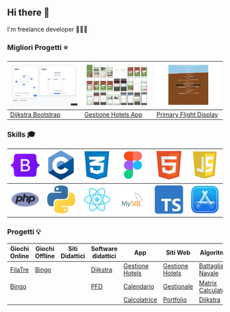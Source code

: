 ## Hi there 👋 

I'm freelance developer 🧑🏻‍💻


### Migliori Progetti ⭐

|<img src="https://github.com/vittorioPiotti/vittorioPiotti/blob/main/immagini/WEB.png"/>| <img src="https://github.com/vittorioPiotti/vittorioPiotti/blob/main/immagini/APP.png"/>|<img src="https://github.com/vittorioPiotti/vittorioPiotti/blob/main/immagini/PFD.png"/>|
|-------------|-------------|-------------|
|[Dijkstra Bootstrap](https://github.com/vittorioPiotti/Dijkstra-Bootstrap)|[Gestione Hotels App](https://github.com/vittorioPiotti/Gestione-Hotel-App)|[Primary Flight Display](https://github.com/vittorioPiotti/Primary-Flight-Display)|

### Skills 🎓

| <img src="https://github.com/vittorioPiotti/vittorioPiotti/blob/main/immagini/bootstrap.png" width="70"> | <img src="https://github.com/vittorioPiotti/vittorioPiotti/blob/main/immagini/c.png" width="70"> | <img src="https://github.com/vittorioPiotti/vittorioPiotti/blob/main/immagini/css.png" width="70"> | <img src="https://github.com/vittorioPiotti/vittorioPiotti/blob/main/immagini/figma.png" width="70"> | <img src="https://github.com/vittorioPiotti/vittorioPiotti/blob/main/immagini/html.png" width="70"> | <img src="https://github.com/vittorioPiotti/vittorioPiotti/blob/main/immagini/js.png" width="70"> |
|-------------|-------------|-------------|-------------|-------------|-------------|
| <img src="https://github.com/vittorioPiotti/vittorioPiotti/blob/main/immagini/php.png" width="70"> | <img src="https://github.com/vittorioPiotti/vittorioPiotti/blob/main/immagini/py.png" width="70"> | <img src="https://github.com/vittorioPiotti/vittorioPiotti/blob/main/immagini/react.png" width="70"> | <img src="https://github.com/vittorioPiotti/vittorioPiotti/blob/main/immagini/sql.png" width="70"> | <img src="https://github.com/vittorioPiotti/vittorioPiotti/blob/main/immagini/ts.png" width="70"> | <img src="https://github.com/vittorioPiotti/vittorioPiotti/blob/main/immagini/xcode.png" width="70"> |


### Progetti 💡

| Giochi Online                                                                                      | Giochi Offline                                                                            | Siti Didattici                                                                            | Software didattici                                                                       | App                                                                                              | Siti Web                                                                                          | Algoritmi                                                                                     |
|----------------------------------------------------------------------------------------------------|------------------------------------------------------------------------------------------|-------------------------------------------------------------------------------------------|------------------------------------------------------------------------------------------|--------------------------------------------------------------------------------------------------|---------------------------------------------------------------------------------------------------|--------------------------------------------------------------------------------------------------|
| [FilaTre](https://github.com/vittorioPiotti/FilaTre-Online)                                        | [Bingo](https://github.com/vittorioPiotti/Bingo-Bootstrap)                                |                                                                                           | [Dijkstra](https://github.com/vittorioPiotti/Dijkstra-Bootstrap)                         | [Gestione Hotels](https://github.com/vittorioPiotti/Gestione-Hotel-App)                          | [Gestione Hotels](https://github.com/vittorioPiotti/Gestione-Hotel-PHP)                          | [Battaglia Navale](https://github.com/vittorioPiotti/Battaglia-Navale-C)                       |
| [Bingo](https://github.com/vittorioPiotti/Bingo-Online-Bootstrap)                                 |                                                                                           |                                                                                           | [PFD](https://github.com/vittorioPiotti/Primary-Flight-Display)                          | [Calendario](https://github.com/vittorioPiotti/Calendario-React-Native)                          | [Gestionale](https://github.com/vittorioPiotti/Gestionale)                                        | [Matrix Calculator](https://github.com/vittorioPiotti/Matrix-Calculator-C)                      |
|                                                                                                    |                                                                                           |                                                                                           |                                                                                          | [Calcolatrice](https://github.com/vittorioPiotti/Calcolatrice-React-Native)                      | [Portfolio](https://github.com/vittorioPiotti/Portfolio-Bootstrap)                                | [Dijkstra](https://github.com/vittorioPiotti/Algoritmo-Dijkstra-C)                               |



